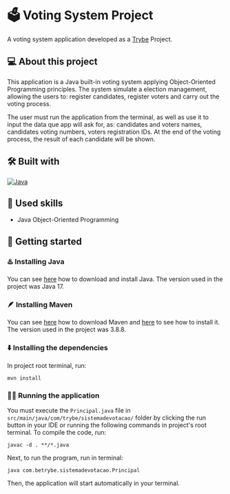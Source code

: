 # 🗳️ Voting System Project
A voting system application developed as a [Trybe](https://www.betrybe.com) Project.

## 💻 About this project
This application is a Java built-in voting system applying Object-Oriented Programming principles. The system simulate a election management, allowing the users to: register candidates, register voters and carry out the voting process.

The user must run the application from the terminal, as well as use it to input the data que app will ask for, as: candidates and voters names, candidates voting numbers, voters registration IDs. At the end of the voting process, the result of each candidate will be shown.

## 🛠️ Built with
<a href="https://www.java.com/en/download/help/whatis_java.html" target="_blank" rel="noreferrer"><img src="https://img.shields.io/badge/Java-ED8B00?style=for-the-badge&logo=openjdk&logoColor=white" alt="Java" /></a>

## 🎯 Used skills
- Java Object-Oriented Programming

## 🏁 Getting started
### ♨️ Installing Java
You can see [here](https://www.java.com/download/manual.jsp) how to download and install Java. The version used in the project was Java 17.

### 🪶 Installing Maven
You can see [here](https://maven.apache.org/download.cgi) how to download Maven and [here](https://maven.apache.org/install.html) to see how to install it. The version used in the project was 3.8.8.

### ⬇️ Installing the dependencies
In project root terminal, run:
```
mvn install
```

### 🏃‍♀ Running the application
You must execute the `Principal.java` file in `src/main/java/com/trybe/sistemadevotacao/` folder by clicking the run button in your IDE or running the following commands in project's root terminal.
To compile the code, run:
```
javac -d . **/*.java  
```
Next, to run the program, run in terminal:
```
java com.betrybe.sistemadevotacao.Principal
```
Then, the application will start automatically in your terminal.
